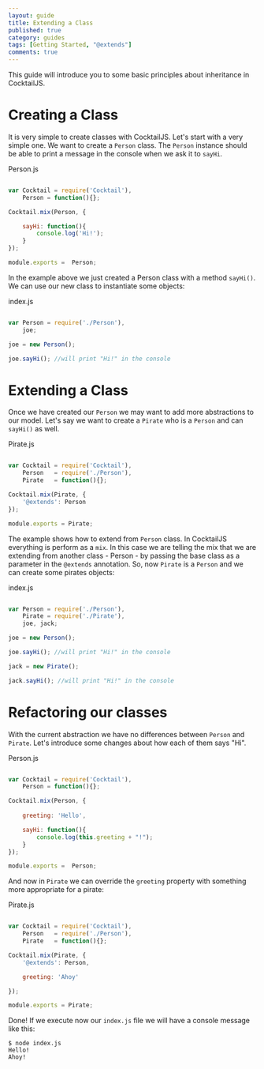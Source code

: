 ```yaml
---
layout: guide
title: Extending a Class
published: true
category: guides
tags: [Getting Started, "@extends"]
comments: true
---
```


This guide will introduce you to some basic principles about inheritance in CocktailJS.

# Creating a Class
It is very simple to create classes with CocktailJS. Let's start with a very simple one. We want to 
create a `Person` class. The `Person` instance should be able to print a message in the console when
we ask it to `sayHi`.

Person.js

````javascript

var Cocktail = require('Cocktail'),
    Person = function(){};

Cocktail.mix(Person, {

    sayHi: function(){
        console.log('Hi!');
    }
});

module.exports =  Person;

````

In the example above we just created a Person class with a method `sayHi()`. We can use our new
class to instantiate some objects:

index.js

````javascript

var Person = require('./Person'),
    joe;

joe = new Person();

joe.sayHi(); //will print "Hi!" in the console

````

# Extending a Class
Once we have created our `Person` we may want to add more abstractions to our model. Let's say we want to create 
a `Pirate` who is a `Person` and can `sayHi()` as well.

Pirate.js

````javascript

var Cocktail = require('Cocktail'),
    Person   = require('./Person'),
    Pirate   = function(){};

Cocktail.mix(Pirate, {
    '@extends': Person
});

module.exports = Pirate;

````

The example shows how to extend from `Person` class. In CocktailJS everything is perform as a `mix`. In this case
we are telling the mix that we are extending from another class - Person - by passing the base class as a parameter
in the `@extends` annotation.
So, now `Pirate` is a `Person` and we can create some pirates objects:

index.js

````javascript

var Person = require('./Person'),
    Pirate = require('./Pirate'),
    joe, jack;

joe = new Person();

joe.sayHi(); //will print "Hi!" in the console

jack = new Pirate();

jack.sayHi(); //will print "Hi!" in the console

````

# Refactoring our classes
With the current abstraction we have no differences between `Person` and `Pirate`. Let's introduce some changes
about how each of them says "Hi".

Person.js

````javascript

var Cocktail = require('Cocktail'),
    Person = function(){};

Cocktail.mix(Person, {
    
    greeting: 'Hello',

    sayHi: function(){
        console.log(this.greeting + "!");
    }
});

module.exports =  Person;

````

And now in `Pirate` we can override the `greeting` property with something more appropriate for a pirate:

Pirate.js

````javascript

var Cocktail = require('Cocktail'),
    Person   = require('./Person'),
    Pirate   = function(){};

Cocktail.mix(Pirate, {
    '@extends': Person,

    greeting: 'Ahoy'

});

module.exports = Pirate;

````

Done! If we execute now our `index.js` file we will have a console message like this:

````console
$ node index.js
Hello!
Ahoy!
````
